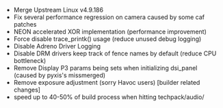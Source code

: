 - Merge Upstream Linux v4.9.186
- Fix several performance regression on camera caused by some caf patches
- NEON accelerated XOR implementation (performance improvement)
- Force disable trace_printk() usage (reduce unused debug logging)
- Disable Adreno Driver Logging
- Disable DRM drivers keep track of fence names by default (reduce CPU bottleneck)
- Remove Display P3 params being sets when initializing dsi_panel (caused by pyxis's missmerged)
- Remove exposure adjustment (sorry Havoc users)
[builder related changes]
- speed up to 40-50% of build process when hitting techpack/audio/
